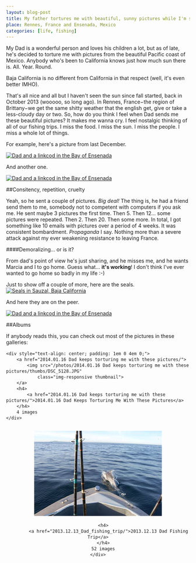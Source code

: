 ```yaml
---
layout: blog-post
title: My father tortures me with beautiful, sunny pictures while I'm stuck in the rain
place: Rennes, France and Ensenada, Mexico
categories: [life, fishing]
---
```


My Dad is a wonderful person and loves his children a lot, but as of late, he's decided to torture me with pictures from the beautiful Pacific coast of Mexico. Anybody who's been to California knows just how much sun there is. All. Year. Round.

Baja California is no different from California in that respect (well, it's even better IMHO).

That's all nice and all but I haven't seen the sun since fall started, back in October 2013 (wooooo, so long ago). In Rennes, France−the region of Brittany−we get the same shitty weather that the english get, give or take a less-cloudy day or two. So, how do you think I feel when Dad sends me these beautiful pictures? It makes me wanna cry. I feel nostalgic thinking of all of our fishing trips. I miss the food. I miss the sun. I miss the people. I miss a whole lot of things.

For example, here's a picture from last December.

<a      href=http://localhost:4000/photos/2013.12.13_Dad_fishing_trip/DSC_5013.JPG >
<img    class="img-responsive" 
        alt="Dad and a linkcod in the Bay of Ensenada" 
        src=http://localhost:4000/photos/2013.12.13_Dad_fishing_trip/DSC_5013.JPG>
</a>

<!--more-->

And another one.

<a href=http://localhost:4000/photos/2013.12.13_Dad_fishing_trip/DSC_4995.JPG ><img class="img-responsive" alt="Dad and a linkcod in the Bay of Ensenada" src=http://localhost:4000/photos/2013.12.13_Dad_fishing_trip/DSC_4995.JPG>
</a>

##Consitency, repetition, cruelty

Yeah, so he sent a couple of pictures. *Big deal!* The thing is, he had a friend send them to me, somebody not to competent with computers if you ask me. He sent maybe 3 pictures the first time. Then 5. Then 12... some pictures were repeated. Then 2. Then 20. Then some more. In total, I got something like 10 emails with pictures over a period of 4 weeks. It was consistent bombardment. *Propaganda* I say. Nothing more than a severe attack against my ever weakening resistance to leaving France.


####Demoralizing... or is it?

From dad's point of view he's just sharing, and he misses me, and he wants Marcia and I to go home. Guess what... **it's working**! I don't think I've ever wanted to go home so badly in my life :-)

Just to show off a couple of more, here are the seals.
<a href=http://localhost:4000/photos/2013.12.13_Dad_fishing_trip/DSC_5027.JPG ><img class="img-responsive" alt="Seals in Sauzal, Baja California" src=http://localhost:4000/photos/2013.12.13_Dad_fishing_trip/DSC_5027.JPG>
</a>

And here they are on the peer.

<a      href=http://localhost:4000/photos/2013.12.13_Dad_fishing_trip/DSC_5033.JPG >
<img     src=http://localhost:4000/photos/2013.12.13_Dad_fishing_trip/DSC_5033.JPG
        class="img-responsive" 
        alt="Dad and a linkcod in the Bay of Ensenada" >
</a>

##Albums

If anybody reads this, you can check out most of the pictures in these galleries:

<div class="col-lg-6 col-md-6 col-xs-6 thumb">

<!--     <div style="width: 35em; text-align: center; padding: 1em 0 4em 0;"> -->
<!--         <a href="2014.01.16 Dad keeps torturing me with these pictures"> <img style="max-height: 20em; max-width: 20em;" -->
<!--             src="2014.01.16 Dad keeps torturing me with these pictures/thumbs/DSC_5128.JPG" -->
<!--             > -->
<!--         </a> -->

    <div style="text-align: center; padding: 1em 0 4em 0;">
        <a href="2014.01.16 Dad keeps torturing me with these pictures/">
            <img src="/photos/2014.01.16 Dad keeps torturing me with these pictures/thumbs/DSC_5128.JPG"
                class="img-responsive thumbnail">
        </a>
        <h4>
            <a href="2014.01.16 Dad keeps torturing me with these pictures/">2014.01.16 Dad Keeps Torturing Me With These Pictures</a>
        </h4>
        4 images
    </div>
</div>

<div class="col-lg-6 col-md-6 col-xs-6 thumb">
    <div style="text-align: center; padding: 1em 0 4em 0;">
        <a href="2013.12.13_Dad_fishing_trip/">
            <img src="/photos/2013.12.13_Dad_fishing_trip/thumbs/DSC_4995.JPG"
                class="img-responsive thumbnail">
        </a>
        
        <h4>
            <a href="2013.12.13_Dad_fishing_trip/">2013.12.13 Dad Fishing Trip</a>
        </h4>
        52 images
    </div>
</div>

